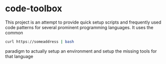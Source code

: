 # code-toolbox
This project is an attempt to provide quick setup scripts and frequently used code patterns for several prominent programming languages.  It uses the common 

```bash
curl https://someaddress | bash
```

paradigm to actually setup an environment and setup the missing tools for that language


